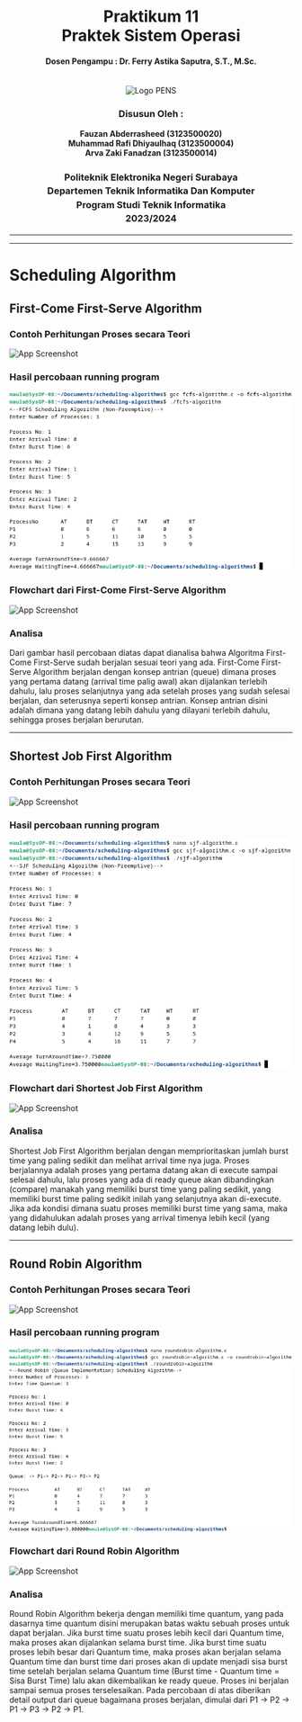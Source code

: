 <div align="center">
  <h1 style="text-align: center;font-weight: bold">Praktikum 11<br>Praktek Sistem Operasi</h1>
  <h4 style="text-align: center;">Dosen Pengampu : Dr. Ferry Astika Saputra, S.T., M.Sc.</h4>
</div>
<br />
<div align="center">
  <img src="https://upload.wikimedia.org/wikipedia/id/4/44/Logo_PENS.png" alt="Logo PENS">
  <h3 style="text-align: center;">Disusun Oleh : </h3>
  <p style="text-align: center;">
    <strong>Fauzan Abderrasheed (3123500020) </strong><br>
    <strong>Muhammad Rafi Dhiyaulhaq (3123500004) </strong><br>
    <strong>Arva Zaki Fanadzan (3123500014)</strong>
  </p>
<h3 style="text-align: center;line-height: 1.5">Politeknik Elektronika Negeri Surabaya<br>Departemen Teknik Informatika Dan Komputer<br>Program Studi Teknik Informatika<br>2023/2024</h3>
  <hr><hr>
</div>

# Scheduling Algorithm

## First-Come First-Serve Algorithm

### Contoh Perhitungan Proses secara Teori

![App Screenshot](img/FCFS-Teori.png)

### Hasil percobaan running program

![App Screenshot](img/FCFS.png)

### Flowchart dari First-Come First-Serve Algorithm

![App Screenshot](img/FCFS-Flowchart.jpg)

### Analisa

Dari gambar hasil percobaan diatas dapat dianalisa bahwa Algoritma First-Come First-Serve sudah berjalan sesuai teori yang ada. First-Come First-Serve Algorithm berjalan dengan konsep antrian (queue) dimana proses yang pertama datang (arrival time palig awal) akan dijalankan terlebih dahulu, lalu proses selanjutnya yang ada setelah proses yang sudah selesai berjalan, dan seterusnya seperti konsep antrian. Konsep antrian disini adalah dimana yang datang lebih dahulu yang dilayani terlebih dahulu, sehingga proses berjalan berurutan.

---

## Shortest Job First Algorithm

### Contoh Perhitungan Proses secara Teori

![App Screenshot](img/SJF-Teori.png)

### Hasil percobaan running program

![App Screenshot](img/SJF.png)

### Flowchart dari Shortest Job First Algorithm

![App Screenshot](img/SJF-Flowchart.jpg)

### Analisa

Shortest Job First Algorithm berjalan dengan memprioritaskan jumlah burst time yang paling sedikit dan melihat arrival time nya juga. Proses berjalannya adalah proses yang pertama datang akan di execute sampai selesai dahulu, lalu proses yang ada di ready queue akan dibandingkan (compare) manakah yang memiliki burst time yang paling sedikit, yang memiliki burst time paling sedikit inilah yang selanjutnya akan di-execute. Jika ada kondisi dimana suatu proses memiliki burst time yang sama, maka yang didahulukan adalah proses yang arrival timenya lebih kecil (yang datang lebih dulu). 

---

## Round Robin Algorithm

### Contoh Perhitungan Proses secara Teori

![App Screenshot](img/Round-Robin-Teori.png)

### Hasil percobaan running program

![App Screenshot](img/Round-Robin.png)

### Flowchart dari Round Robin Algorithm

![App Screenshot](img/Round-Robin-Flowchart.jpg)

### Analisa

Round Robin Algorithm bekerja dengan memiliki time quantum, yang pada dasarnya time quantum disini merupakan batas waktu sebuah proses untuk dapat berjalan. Jika burst time suatu proses lebih kecil dari Quantum time, maka proses akan dijalankan selama burst time. Jika burst time suatu proses lebih besar dari Quantum time, maka proses akan berjalan selama Quantum time dan burst time dari proses akan di update menjadi sisa burst time setelah berjalan selama Quantum time (Burst time - Quantum time = Sisa Burst Time) lalu akan dikembalikan ke ready queue. Proses ini berjalan sampai semua proses terselesaikan. Pada percobaan di atas diberikan detail output dari queue bagaimana proses berjalan, dimulai dari P1 -> P2 -> P1 -> P3 -> P2 -> P1. 